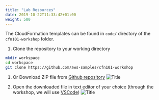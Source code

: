 ```yaml
---
title: "Lab Resources"
date: 2019-10-22T11:33:42+01:00
weight: 500
---
```


The CloudFormation templates can be found in `code/` directory of the `cfn101-workshop` folder.

1. Clone the repository to your working directory

```bash
mkdir workspace
cd workspace
git clone https://github.com/aws-samples/cfn101-workshop
```

1. Or Download ZIP file from [Github repository](https://github.com/aws-samples/cfn101-workshop)
![Title](/20-prerequisites/git-download.png)

1. Open the downloaded file in text editor of your choice (through the workshop, we will use [VSCode](https://code.visualstudio.com/))
![Title](/20-prerequisites/vscode.png)

